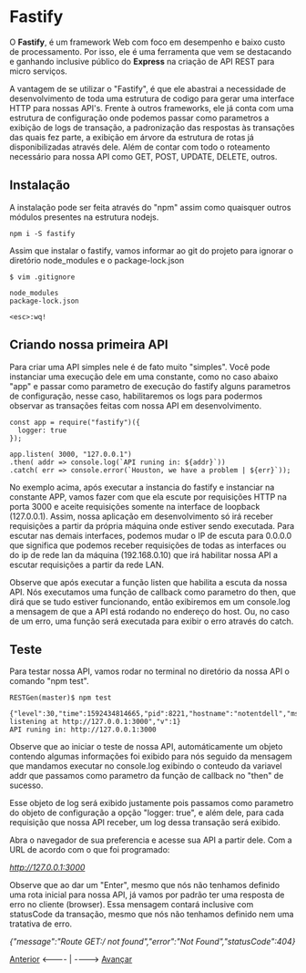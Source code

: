# Fastify

O **Fastify**, é um framework Web com foco em desempenho e baixo custo de processamento. Por isso, ele é uma ferramenta que vem se destacando e ganhando inclusive público do **Express** na criação de API REST para micro serviços.

A vantagem de se utilizar o "Fastify", é que ele abastrai a necessidade de desenvolvimento de toda uma estrutura de codigo para gerar uma interface HTTP para nossas API's. Frente à outros frameworks, ele já conta com uma estrutura de configuração onde podemos passar como parametros a exibição de logs de transação, a padronização das respostas às transações das quais fez parte, a exibição em árvore da estrutura de rotas já disponibilizadas através dele. Além de contar com todo o roteamento necessário para nossa API como GET, POST, UPDATE, DELETE, outros.

## Instalação

A instalação pode ser feita através do "npm" assim como quaisquer outros módulos presentes na estrutura nodejs.

```
npm i -S fastify
```

Assim que instalar o fastify, vamos informar ao git do projeto para ignorar o diretório node_modules e o package-lock.json

```
$ vim .gitignore

node_modules
package-lock.json

<esc>:wq!

```

## Criando nossa primeira API

Para criar uma API simples nele é de fato muito "simples". Você pode instanciar uma execução dele em uma constante, como no caso abaixo "app" e passar como parametro de execução do fastify alguns parametros de configuração, nesse caso, habilitaremos os logs para podermos observar as transações feitas com nossa API em desenvolvimento.

```
const app = require("fastify")({
  logger: true
});

app.listen( 3000, "127.0.0.1")
.then( addr => console.log(`API runing in: ${addr}`))
.catch( err => console.error(`Houston, we have a problem | ${err}`));

```

No exemplo acima, após executar a instancia do fastify e instanciar na constante APP, vamos fazer com que ela escute por requisições HTTP na porta 3000 e aceite requisições somente na interface de loopback (127.0.0.1). Assim, nossa aplicação em desenvolvimento só irá receber requisições a partir da própria máquina onde estiver sendo executada. Para escutar nas demais interfaces, podemos mudar o IP de escuta para 0.0.0.0 que significa que podemos receber requisições de todas as interfaces ou do ip de rede lan da máquina (192.168.0.10) que irá habilitar nossa API a escutar requisições a partir da rede LAN.

Observe que após executar a função listen que habilita a escuta da nossa API. Nós executamos uma função de callback como parametro do then, que dirá que se tudo estiver funcionando, então exibiremos em um console.log a mensagem de que a API está rodando no endereço do host. Ou, no caso de um erro, uma função será executada para exibir o erro através do catch.

## Teste

Para testar nossa API, vamos rodar no terminal no diretório da nossa API o comando "npm test".
```
RESTGen(master)$ npm test

{"level":30,"time":1592434814665,"pid":8221,"hostname":"notentdell","msg":"Server listening at http://127.0.0.1:3000","v":1}
API runing in: http://127.0.0.1:3000
```
Observe que ao iniciar o teste de nossa API, automáticamente um objeto contendo algumas informações foi exibido para nós seguido da mensagem que mandamos executar no console.log exibindo o conteudo da variavel addr que passamos como parametro da função de callback no "then" de sucesso.

Esse objeto de log será exibido justamente pois passamos como parametro do objeto de configuração a opção "logger: true", e além dele, para cada requisição que nossa API receber, um log dessa transação será exibido.

Abra o navegador de sua preferencia e acesse sua API a partir dele. Com a URL de acordo com o que foi programado: 

*http://127.0.0.1:3000*

Observe que ao dar um "Enter", mesmo que nós não tenhamos definido uma rota inicial para nossa API, já vamos por padrão ter uma resposta de erro no cliente (browser). Essa mensagem contará inclusive com statusCode da transação, mesmo que nós não tenhamos definido nem uma tratativa de erro.

*{"message":"Route GET:/ not found","error":"Not Found","statusCode":404}*



[Anterior](./04NodeJS.md) <---- | ----> [Avançar]()